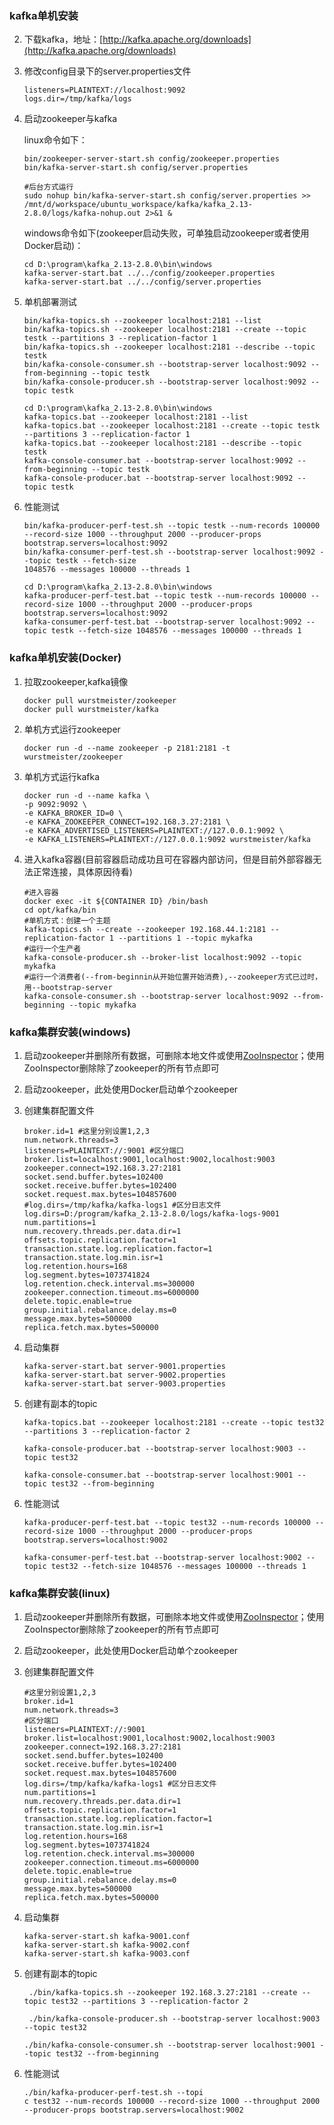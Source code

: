 ### kafka单机安装

2. 下载kafka，地址：[http://kafka.apache.org/downloads](http://kafka.apache.org/downloads)

3. 修改config目录下的server.properties文件

   ```
   listeners=PLAINTEXT://localhost:9092
   logs.dir=/tmp/kafka/logs
   ```

4. 启动zookeeper与kafka

   linux命令如下：
   ```linux
   bin/zookeeper-server-start.sh config/zookeeper.properties
   bin/kafka-server-start.sh config/server.properties
   ```
   ```
   #后台方式运行
   sudo nohup bin/kafka-server-start.sh config/server.properties >> /mnt/d/workspace/ubuntu_workspace/kafka/kafka_2.13-2.8.0/logs/kafka-nohup.out 2>&1 &
   ```

   windows命令如下(zookeeper启动失败，可单独启动zookeeper或者使用Docker启动)：

   ```windows
   cd D:\program\kafka_2.13-2.8.0\bin\windows
   kafka-server-start.bat ../../config/zookeeper.properties
   kafka-server-start.bat ../../config/server.properties
   ```

5. 单机部署测试

   ```linux
   bin/kafka-topics.sh --zookeeper localhost:2181 --list
   bin/kafka-topics.sh --zookeeper localhost:2181 --create --topic testk --partitions 3 --replication-factor 1
   bin/kafka-topics.sh --zookeeper localhost:2181 --describe --topic testk
   bin/kafka-console-consumer.sh --bootstrap-server localhost:9092 --from-beginning --topic testk
   bin/kafka-console-producer.sh --bootstrap-server localhost:9092 --topic testk
   ```

   ```windows
   cd D:\program\kafka_2.13-2.8.0\bin\windows
   kafka-topics.bat --zookeeper localhost:2181 --list
   kafka-topics.bat --zookeeper localhost:2181 --create --topic testk --partitions 3 --replication-factor 1
   kafka-topics.bat --zookeeper localhost:2181 --describe --topic testk
   kafka-console-consumer.bat --bootstrap-server localhost:9092 --from-beginning --topic testk
   kafka-console-producer.bat --bootstrap-server localhost:9092 --topic testk
   ```
   
6. 性能测试

   ```linux
   bin/kafka-producer-perf-test.sh --topic testk --num-records 100000 --record-size 1000 --throughput 2000 --producer-props bootstrap.servers=localhost:9092
   bin/kafka-consumer-perf-test.sh --bootstrap-server localhost:9092 --topic testk --fetch-size 
   1048576 --messages 100000 --threads 1
   ```

   ```windows
   cd D:\program\kafka_2.13-2.8.0\bin\windows
   kafka-producer-perf-test.bat --topic testk --num-records 100000 --record-size 1000 --throughput 2000 --producer-props bootstrap.servers=localhost:9092
   kafka-consumer-perf-test.bat --bootstrap-server localhost:9092 --topic testk --fetch-size 1048576 --messages 100000 --threads 1
   ```

### kafka单机安装(Docker)

1. 拉取zookeeper,kafka镜像

   ```
   docker pull wurstmeister/zookeeper
   docker pull wurstmeister/kafka
   ```

2. 单机方式运行zookeeper

   ```
   docker run -d --name zookeeper -p 2181:2181 -t wurstmeister/zookeeper
   ```

3. 单机方式运行kafka

   ```
   docker run -d --name kafka \
   -p 9092:9092 \
   -e KAFKA_BROKER_ID=0 \
   -e KAFKA_ZOOKEEPER_CONNECT=192.168.3.27:2181 \
   -e KAFKA_ADVERTISED_LISTENERS=PLAINTEXT://127.0.0.1:9092 \
   -e KAFKA_LISTENERS=PLAINTEXT://127.0.0.1:9092 wurstmeister/kafka
   ```

4. 进入kafka容器(目前容器启动成功且可在容器内部访问，但是目前外部容器无法正常连接，具体原因待看)

   ```
   #进入容器
   docker exec -it ${CONTAINER ID} /bin/bash
   cd opt/kafka/bin
   #单机方式：创建一个主题
   kafka-topics.sh --create --zookeeper 192.168.44.1:2181 --replication-factor 1 --partitions 1 --topic mykafka
   #运行一个生产者
   kafka-console-producer.sh --broker-list localhost:9092 --topic mykafka
   #运行一个消费者(--from-beginnin从开始位置开始消费),--zookeeper方式已过时，用--bootstrap-server
   kafka-console-consumer.sh --bootstrap-server localhost:9092 --from-beginning --topic mykafka
   ```

### kafka集群安装(windows)

1. 启动zookeeper并删除所有数据，可删除本地文件或使用[ZooInspector](https://issues.apache.org/jira/secure/attachment/12436620/ZooInspector.zip)；使用ZooInspector删除除了zookeeper的所有节点即可

2. 启动zookeeper，此处使用Docker启动单个zookeeper

3. 创建集群配置文件

   ```
   broker.id=1 #这里分别设置1,2,3
   num.network.threads=3
   listeners=PLAINTEXT://:9001 #区分端口
   broker.list=localhost:9001,localhost:9002,localhost:9003
   zookeeper.connect=192.168.3.27:2181
   socket.send.buffer.bytes=102400
   socket.receive.buffer.bytes=102400
   socket.request.max.bytes=104857600
   #log.dirs=/tmp/kafka/kafka-logs1 #区分日志文件
   log.dirs=D:/program/kafka_2.13-2.8.0/logs/kafka-logs-9001
   num.partitions=1
   num.recovery.threads.per.data.dir=1
   offsets.topic.replication.factor=1
   transaction.state.log.replication.factor=1
   transaction.state.log.min.isr=1
   log.retention.hours=168
   log.segment.bytes=1073741824
   log.retention.check.interval.ms=300000
   zookeeper.connection.timeout.ms=6000000
   delete.topic.enable=true
   group.initial.rebalance.delay.ms=0
   message.max.bytes=500000
   replica.fetch.max.bytes=500000
   ```

4. 启动集群

     ```
     kafka-server-start.bat server-9001.properties
     kafka-server-start.bat server-9002.properties
     kafka-server-start.bat server-9003.properties
     ```

5. 创建有副本的topic

     ```
     kafka-topics.bat --zookeeper localhost:2181 --create --topic test32 --partitions 3 --replication-factor 2
     
     kafka-console-producer.bat --bootstrap-server localhost:9003 --topic test32
     
     kafka-console-consumer.bat --bootstrap-server localhost:9001 --topic test32 --from-beginning
     ```

6. 性能测试

   ```
   kafka-producer-perf-test.bat --topic test32 --num-records 100000 --record-size 1000 --throughput 2000 --producer-props bootstrap.servers=localhost:9002
   
   kafka-consumer-perf-test.bat --bootstrap-server localhost:9002 --topic test32 --fetch-size 1048576 --messages 100000 --threads 1
   
   ```

### kafka集群安装(linux)

1. 启动zookeeper并删除所有数据，可删除本地文件或使用[ZooInspector](https://issues.apache.org/jira/secure/attachment/12436620/ZooInspector.zip)；使用ZooInspector删除除了zookeeper的所有节点即可

2. 启动zookeeper，此处使用Docker启动单个zookeeper

3. 创建集群配置文件

   ```
   #这里分别设置1,2,3
   broker.id=1
   num.network.threads=3
   #区分端口
   listeners=PLAINTEXT://:9001 
   broker.list=localhost:9001,localhost:9002,localhost:9003
   zookeeper.connect=192.168.3.27:2181
   socket.send.buffer.bytes=102400
   socket.receive.buffer.bytes=102400
   socket.request.max.bytes=104857600
   log.dirs=/tmp/kafka/kafka-logs1 #区分日志文件
   num.partitions=1
   num.recovery.threads.per.data.dir=1
   offsets.topic.replication.factor=1
   transaction.state.log.replication.factor=1
   transaction.state.log.min.isr=1
   log.retention.hours=168
   log.segment.bytes=1073741824
   log.retention.check.interval.ms=300000
   zookeeper.connection.timeout.ms=6000000
   delete.topic.enable=true
   group.initial.rebalance.delay.ms=0
   message.max.bytes=500000
   replica.fetch.max.bytes=500000
   ```

4. 启动集群

     ```
     kafka-server-start.sh kafka-9001.conf
     kafka-server-start.sh kafka-9002.conf
     kafka-server-start.sh kafka-9003.conf
     ```

5. 创建有副本的topic

     ```
      ./bin/kafka-topics.sh --zookeeper 192.168.3.27:2181 --create --topic test32 --partitions 3 --replication-factor 2
     
      ./bin/kafka-console-producer.sh --bootstrap-server localhost:9003 --topic test32
     
     ./bin/kafka-console-consumer.sh --bootstrap-server localhost:9001 --topic test32 --from-beginning
     ```

6. 性能测试

   ```
   ./bin/kafka-producer-perf-test.sh --topi
   c test32 --num-records 100000 --record-size 1000 --throughput 2000 --producer-props bootstrap.servers=localhost:9002
   
   ```
